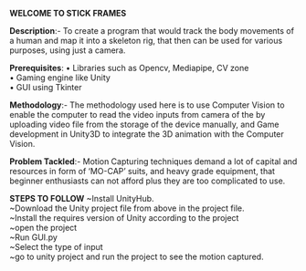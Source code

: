 **WELCOME TO STICK FRAMES**

**Description**:- To create a program that would track the body movements of a human and map it into a skeleton rig, that then can be used for various purposes, using just a camera.

**Prerequisites**:
•	Libraries such as Opencv, Mediapipe, CV zone<br>
•	Gaming engine like Unity<br>
•	GUI using Tkinter<br>

**Methodology**:- The methodology used here is to use Computer Vision to enable the computer to read the video inputs from camera of the by uploading video file from the storage of the device manually, and Game development  in Unity3D to integrate the 3D animation with the Computer Vision.

**Problem Tackled**:- Motion Capturing techniques demand a lot of capital and resources in form of ‘MO-CAP’ suits, and heavy grade equipment, that beginner enthusiasts can not afford plus they are too complicated to use.

**STEPS TO FOLLOW**
~Install UnityHub.<br>
~Download the Unity project file from above in the project file.<br>
~Install the requires version of Unity according to the project<br>
~open the project<br>
~Run GUI.py<br>
~Select the type of input<br>
~go to unity project and run the project to see the motion captured.<br> 

